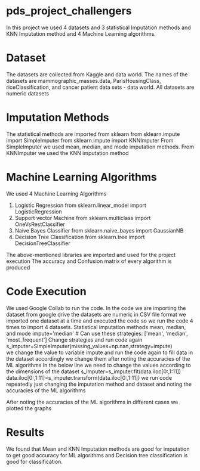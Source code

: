 # pds_project_challengers
In this project we used 4 datasets and 3 statistical Imputation methods and KNN Imputation method and 4 Machine Learning algorithms.

# Dataset
The datasets are collected from Kaggle and data world.
The names of the datasets are mammographic_masses.data, ParisHousingClass, riceClassification, and cancer patient data sets - data world.
All datasets are numeric datasets

# Imputation Methods
The statistical methods are imported from sklearn
from sklearn.impute import SimpleImputer
from sklearn.impute import KNNImputer
From SimpleImputer we used mean, median, and mode imputation methods.
From KNNImputer we used the KNN imputation method

# Machine Learning Algorithms
We used 4 Machine Learning Algorithms
1. Logistic Regression
from sklearn.linear_model import LogisticRegression
2. Support vector Machine
from sklearn.multiclass import OneVsRestClassifier
3. Naive Bayes Classifier
from sklearn.naive_bayes import GaussianNB
4. Decision Tree Classification
from sklearn.tree import DecisionTreeClassifier

The above-mentioned libraries are imported and used for the project execution
The accuracy and Confusion matrix of every algorithm is produced

# Code Execution
We used Google Collab to run the code.
In the code we are importing the dataset from google drive the datasets are numeric in CSV file format we imported one dataset at a time and executed the code so we run the code 4 times to import 4 datasets.
Statistical imputation methods mean, median, and mode
impute='median'   # Can use these strategies: ['mean', 'median', 'most_frequent'] Change strategies and run code again
s_imputer=SimpleImputer(missing_values=np.nan,strategy=impute)  
we change the value to variable impute and run the code again to fill data in the dataset accordingly we change them after noting the accuracies of the ML algorithms
In the below line we need to change the values according to the dimensions of the dataset
s_imputer=s_imputer.fit(data.iloc[0:,1:11]) 
data.iloc[0:,1:11]=s_imputer.transform(data.iloc[0:,1:11]) 
we run code repeatedly just changing the imputation method and dataset and noting the accuracies of the ML algorithms

After noting the accuracies of the ML algorithms in different cases we plotted the graphs

# Results
We found that Mean and KNN Imputation methods are good for imputation to get good accuracy for ML algorithms and Decision tree classification is good for classification.
